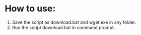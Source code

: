 # How to use:
1. Save the script as download.bat and wget.exe in any folder.
2. Run the script download.bat in command prompt.
